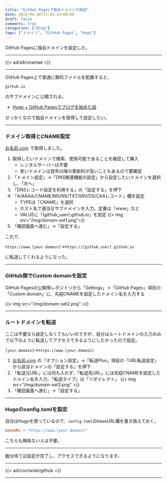 ```yaml
---
title: "GitHub Pagesで独自ドメインの設定"
date: 2019-04-28T21:43:13+09:00
draft: false
comments: true
categories: ["Blog"]
tags: ["ドメイン", "GitHub Pages", "Hugo"]
---
```


GitHub Pagesに独自ドメインを設定した。

 <!--more-->

---

{{< ad/a8/onamae >}}

---

GitHub Pages上で普通に静的ファイルを配置すると、

`github.io`

のサブドメインに公開される。

- [Hugo + GitHub Pagesでブログを始めた話](https://www.ted027.com/post/hugo)

せっかくなので独自ドメインを取得して設定したい。

---

### ドメイン取得とCNAME設定

<a href="https://px.a8.net/svt/ejp?a8mat=35DFWV+F4RNAQ+50+2HHVNM" target="_blank" rel="nofollow">お名前.com</a>
<img border="0" width="1" height="1" src="https://www12.a8.net/0.gif?a8mat=35DFWV+F4RNAQ+50+2HHVNM" alt="">で取得しました。

1. 取得したいドメインで検索、使用可能であることを確認して購入
    - レンタルサーバーは不要
    - 安いドメインは翌年以降の更新料が高いこともあるので要確認
2. 「ドメイン設定」→「DNS関連機能の設定」から設定したいドメインを選択し、「次へ」
3. 「DNSレコード設定を利用する」の「設定する」を押下
4. 「A/AAAA/CNAME/MX/NS/TXT/SRV/DS/CAAレコード」欄を設定
    - TYPEは「CNAME」を選択
    - ホスト名で適当なサブドメインを入力。定番は「www」など
    - VALUEに「[github_user].github.io」を設定
    {{< img src="/img/domain-set1.png">}}
5. 「確認画面へ進む」→「設定する」

これで、

`https://www.[your.domain]`→`https://[github_user].github.io`

に転送してくれるようになった。

---

### GitHub側でCustom domainを設定

GitHub Pagesの公開用レポジトリから「Settings」→「GitHub Pages」項目の「Custom domain」に、先程CNAMEを設定したドメイン名を入力する

{{< img src="/img/domain-set2.png" >}}

---

### ルートドメインを転送

ここは不要なら設定しなくてもいいのですが、自分はルートドメインの入力のみで以下のように転送してアクセスできるようにしたかったので設定。

`[your.domain]`→`https://www.[your.domain]`

1. <a href="https://px.a8.net/svt/ejp?a8mat=35DFWV+F4RNAQ+50+2HHVNM" target="_blank" rel="nofollow">お名前.com</a>
<img border="0" width="1" height="1" src="https://www12.a8.net/0.gif?a8mat=35DFWV+F4RNAQ+50+2HHVNM" alt="">の「オプション設定」→「転送Plus」項目の「URL転送設定」から該当ドメインの「設定する」を押下
2. 「転送元URL」には何も入れず、「転送先URL」には先程CNAMEを設定したドメイン名を入力、「転送タイプ」は「リダイレクト」
    {{< img src="/img/domain-set3.png" >}}
3. 「確認画面へ進む」→「設定する」

---

### Hugoのconfig.tomlを設定

自分はHugoを使っているので、`config.toml`のbaseURL欄を書き換えておく。

```config.toml
baseURL = "https://www.[your.domain]"
```

こちらも関係ない人は不要。

---

数分待てば設定が完了し、アクセスできるようになります。

---

{{< ad/con/wide/github >}}

---